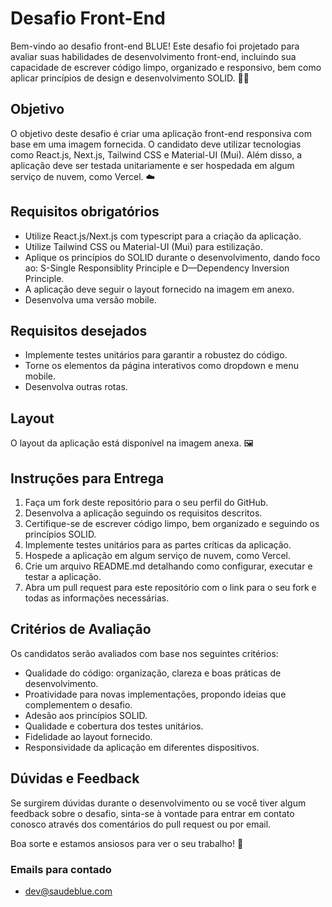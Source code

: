 # Desafio Front-End

Bem-vindo ao desafio front-end BLUE! Este desafio foi projetado para avaliar suas habilidades de desenvolvimento front-end, incluindo sua capacidade de escrever código limpo, organizado e responsivo, bem como aplicar princípios de design e desenvolvimento SOLID. 👨‍💻

## Objetivo

O objetivo deste desafio é criar uma aplicação front-end responsiva com base em uma imagem fornecida. O candidato deve utilizar tecnologias como React.js, Next.js, Tailwind CSS e Material-UI (Mui). Além disso, a aplicação deve ser testada unitariamente e ser hospedada em algum serviço de nuvem, como Vercel. ☁️

## Requisitos obrigatórios

- Utilize React.js/Next.js com typescript para a criação da aplicação.
- Utilize Tailwind CSS ou Material-UI (Mui) para estilização.
- Aplique os princípios do SOLID durante o desenvolvimento, dando foco ao: S-Single Responsiblity Principle e D—Dependency Inversion Principle.
- A aplicação deve seguir o layout fornecido na imagem em anexo.
- Desenvolva uma versão mobile. 

## Requisitos desejados
- Implemente testes unitários para garantir a robustez do código.
- Torne os elementos da página interativos como dropdown e menu mobile.
- Desenvolva outras rotas. 

## Layout

O layout da aplicação está disponível na imagem anexa. 🖼️

## Instruções para Entrega

1. Faça um fork deste repositório para o seu perfil do GitHub.
2. Desenvolva a aplicação seguindo os requisitos descritos.
3. Certifique-se de escrever código limpo, bem organizado e seguindo os princípios SOLID.
4. Implemente testes unitários para as partes críticas da aplicação.
5. Hospede a aplicação em algum serviço de nuvem, como Vercel.
6. Crie um arquivo README.md detalhando como configurar, executar e testar a aplicação.
7. Abra um pull request para este repositório com o link para o seu fork e todas as informações necessárias.

## Critérios de Avaliação

Os candidatos serão avaliados com base nos seguintes critérios:

- Qualidade do código: organização, clareza e boas práticas de desenvolvimento.
- Proatividade para novas implementações, propondo ideias que complementem o desafio.
- Adesão aos princípios SOLID.
- Qualidade e cobertura dos testes unitários.
- Fidelidade ao layout fornecido.
- Responsividade da aplicação em diferentes dispositivos.

## Dúvidas e Feedback

Se surgirem dúvidas durante o desenvolvimento ou se você tiver algum feedback sobre o desafio, sinta-se à vontade para entrar em contato conosco através dos comentários do pull request ou por email.

Boa sorte e estamos ansiosos para ver o seu trabalho! 🚀

### Emails para contado

- dev@saudeblue.com
